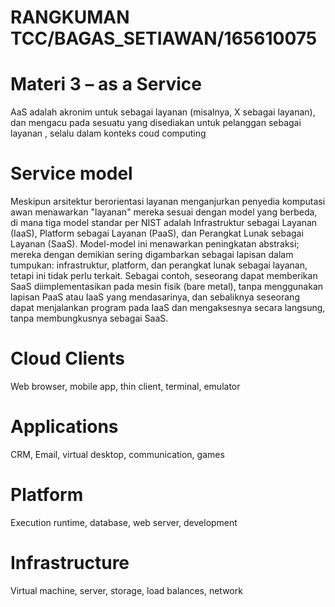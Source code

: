 # RANGKUMAN TCC/BAGAS_SETIAWAN/165610075

# Materi 3 – as a Service

AaS adalah akronim untuk sebagai layanan (misalnya, X sebagai layanan), dan mengacu pada sesuatu yang disediakan untuk pelanggan sebagai layanan , selalu dalam konteks coud computing


# Service model
Meskipun arsitektur berorientasi layanan menganjurkan penyedia komputasi awan menawarkan "layanan" mereka sesuai dengan model yang berbeda, di mana tiga model standar per NIST adalah Infrastruktur sebagai Layanan (IaaS), Platform sebagai Layanan (PaaS), dan Perangkat Lunak sebagai Layanan (SaaS). Model-model ini menawarkan peningkatan abstraksi; mereka dengan demikian sering digambarkan sebagai lapisan dalam tumpukan: infrastruktur, platform, dan perangkat lunak sebagai layanan, tetapi ini tidak perlu terkait. Sebagai contoh, seseorang dapat memberikan SaaS diimplementasikan pada mesin fisik (bare metal), tanpa menggunakan lapisan PaaS atau IaaS yang mendasarinya, dan sebaliknya seseorang dapat menjalankan program pada IaaS dan mengaksesnya secara langsung, tanpa membungkusnya sebagai SaaS.

# Cloud Clients
Web browser, mobile app, thin client, terminal, emulator


# Applications

CRM, Email, virtual desktop, communication, games

# Platform

Execution runtime, database, web server, development 


# Infrastructure

Virtual machine, server, storage, load balances, network
